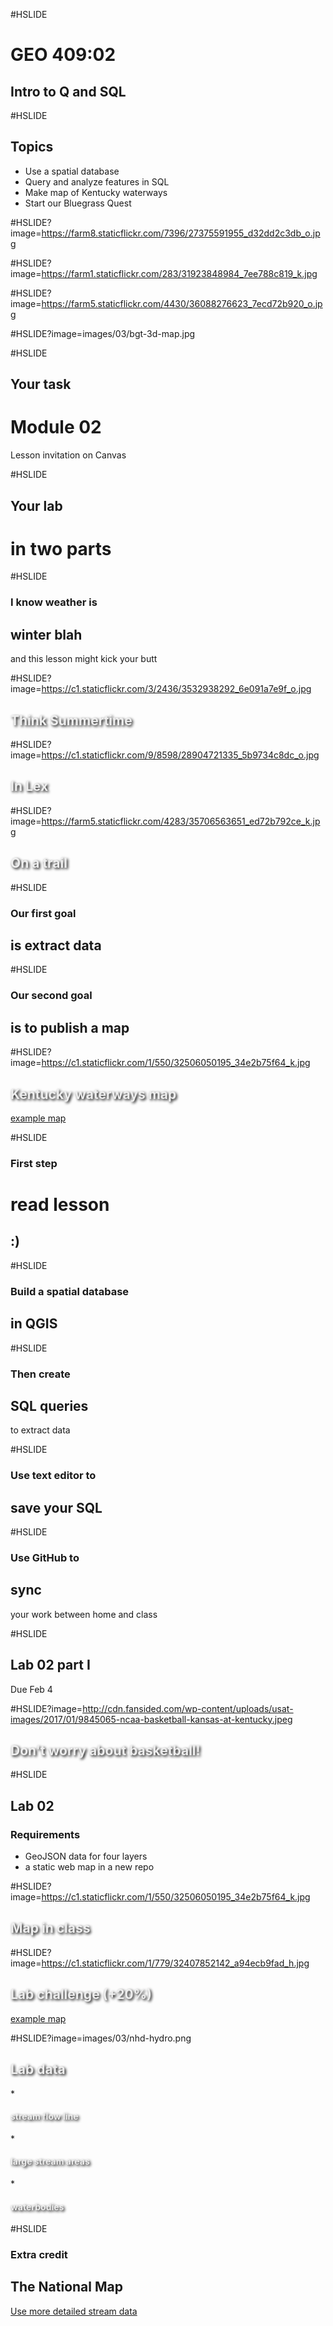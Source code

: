 #HSLIDE
# GEO 409:02
## Intro to Q and SQL

#HSLIDE
## Topics
* Use a spatial database
* Query and analyze features in SQL
* Make map of Kentucky waterways
* Start our Bluegrass Quest

#HSLIDE?image=https://farm8.staticflickr.com/7396/27375591955_d32dd2c3db_o.jpg

#HSLIDE?image=https://farm1.staticflickr.com/283/31923848984_7ee788c819_k.jpg

#HSLIDE?image=https://farm5.staticflickr.com/4430/36088276623_7ecd72b920_o.jpg

#HSLIDE?image=images/03/bgt-3d-map.jpg

#HSLIDE
## Your task
# Module 02
Lesson invitation on Canvas

#HSLIDE
## Your lab
# in two parts


#HSLIDE
### I know weather is
## winter blah
and this lesson might kick your butt

#HSLIDE?image=https://c1.staticflickr.com/3/2436/3532938292_6e091a7e9f_o.jpg
<h2 style="color:#eee;text-shadow: 2px 2px 4px #000;">Think Summertime</h2>

#HSLIDE?image=https://c1.staticflickr.com/9/8598/28904721335_5b9734c8dc_o.jpg
<h2 style="color:#eee;text-shadow: 2px 2px 4px #000;">In Lex</h2>

#HSLIDE?image=https://farm5.staticflickr.com/4283/35706563651_ed72b792ce_k.jpg
<h2 style="color:#eee;text-shadow: 2px 2px 4px #000;">On a trail</h2>


#HSLIDE
### Our first goal
## is extract data

#HSLIDE
### Our second goal
## is to publish a map

#HSLIDE?image=https://c1.staticflickr.com/1/550/32506050195_34e2b75f64_k.jpg
<h2 style="color:#eee;text-shadow: 2px 2px 4px #000;">Kentucky waterways map</h2>
<a href="https://www.flickr.com/photos/28640579@N02/32506050195/in/dateposted-public/" target="blank">example map</a>

#HSLIDE
### First step
# read lesson
## :)


#HSLIDE
### Build a spatial database
## in QGIS

#HSLIDE
### Then create
## SQL queries
to extract data


#HSLIDE
### Use text editor to
## save your SQL

#HSLIDE
### Use GitHub to
## sync
your work between home and class

#HSLIDE
## Lab 02 part I
Due Feb 4

#HSLIDE?image=http://cdn.fansided.com/wp-content/uploads/usat-images/2017/01/9845065-ncaa-basketball-kansas-at-kentucky.jpeg
<h2 style="color:#eee;text-shadow: 2px 2px 4px #000;">Don't worry about basketball!</h2>

#HSLIDE
## Lab 02
### Requirements
* GeoJSON data for four layers
* a static web map in a new repo


#HSLIDE?image=https://c1.staticflickr.com/1/550/32506050195_34e2b75f64_k.jpg
<h2 style="color:#eee;text-shadow: 2px 2px 4px #000;">Map in class</h2>



#HSLIDE?image=https://c1.staticflickr.com/1/779/32407852142_a94ecb9fad_h.jpg
<h2 style="color:#eee;text-shadow: 2px 2px 4px #000;">Lab challenge (+20%)</h2>
<a href="https://www.flickr.com/photos/28640579@N02/32407852142/in/dateposted-public/" target="blank">example map</a>

#HSLIDE?image=images/03/nhd-hydro.png
<h2 style="color:#eee;text-shadow: 2px 2px 4px #000;">Lab data</h2>
* <h4 style="color:#eee;text-shadow: 2px 2px 4px #000;">stream flow line</h4>
* <h4 style="color:#eee;text-shadow: 2px 2px 4px #000;">large stream areas</h4>
* <h4 style="color:#eee;text-shadow: 2px 2px 4px #000;">waterbodies</h4>


#HSLIDE
### Extra credit
## The National Map
<a href="https://viewer.nationalmap.gov/basic/" target="blank">Use more detailed stream data</a>
